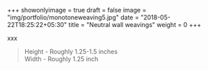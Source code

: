 +++
showonlyimage = true
draft = false
image = "img/portfolio/monotoneweaving5.jpg"
date = "2018-05-22T18:25:22+05:30"
title = "Neutral wall weavings"
weight = 0
+++

<!--more-->

xxx

>Height - Roughly 1.25-1.5 inches
<br>Width - Roughly 1.25 inch